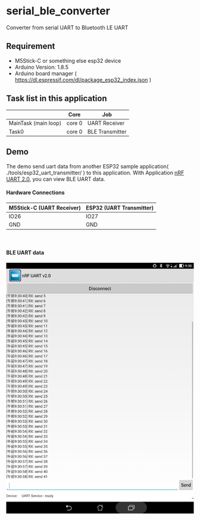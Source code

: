 # serial_ble_converter

Converter from serial UART to Bluetooth LE UART

## Requirement
- M5Stick-C or something else esp32 device
- Arduino Version: 1.8.5
- Arduino board manager ( https://dl.espressif.com/dl/package_esp32_index.json )



## Task list in this application

|   |Core   |Job  |
|---|---|---|
|MainTask (main loop)  |core 0  |UART Receiver |
|Task0 |core 0  |BLE Transmitter |

## Demo
The demo send uart data from another ESP32 sample application( ./tools/esp32_uart_transmitter/ ) to this application. 
With Application [nRF UART 2.0](https://play.google.com/store/apps/details?id=com.nordicsemi.nrfUARTv2&hl=ja), you can view BLE UART data.

#### Hardware Connections

|M5Stick-C (UART Receiver)  |ESP32 (UART Transmitter)  |
|---|---|
|IO26  |IO27  |
|GND  |GND  |
　

#### BLE UART data
<img src="./Demo.png" />
　